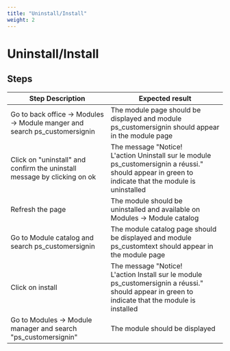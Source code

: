 ```yaml
---
title: "Uninstall/Install"
weight: 2
---
```


# Uninstall/Install
## Steps
| Step Description | Expected result |
| ----- | ----- |
| Go to back office -> Modules -> Module manger and search ps_customersignin | The module page should be displayed and module ps_customersignin should appear in the module page |
| Click on "uninstall" and confirm the uninstall message by clicking on ok | The message "Notice!<br>L'action Uninstall sur le module ps_customersignin a réussi." should appear in green to indicate that the module is uninstalled |
| Refresh the page | The module should be uninstalled and available on Modules -> Module catalog |
| Go to Module catalog and search ps_customersignin | The module catalog page should be displayed and module ps_customtext should appear in the module page |
| Click on install | The message "Notice!<br>L'action Install sur le module ps_customersignin a réussi." should appear in green to indicate that the module is installed |
| Go to Modules -> Module manager and search "ps_customersignin" | The module should be displayed |

